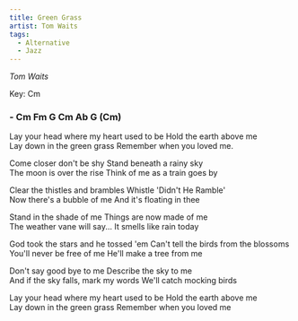 ```yaml
---
title: Green Grass
artist: Tom Waits 
tags: 
  - Alternative
  - Jazz
---
```

*Tom Waits*

Key: Cm 
### - Cm Fm G Cm Ab G (Cm)

 
Lay your head where my heart used to be  Hold the earth above me  
Lay down in the green grass  Remember when you loved me.    
  
Come closer don't be shy  Stand beneath a rainy sky  
The moon is over the rise  Think of me as a train goes by  
  
Clear the thistles and brambles  Whistle 'Didn't He Ramble'  
Now there's a bubble of me  And it's floating in thee  
  
Stand in the shade of me  Things are now made of me  
The weather vane will say...  It smells like rain today  
  
God took the stars and he tossed 'em  Can't tell the birds from the blossoms  
You'll never be free of me  He'll make a tree from me  
  
Don't say good bye to me  Describe the sky to me  
And if the sky falls, mark my words  We'll catch mocking birds  
  
Lay your head where my heart used to be  Hold the earth above me  
Lay down in the green grass  Remember when you loved me

